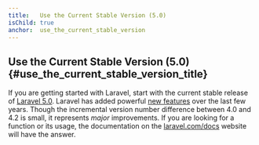 ```yaml
---
title:   Use the Current Stable Version (5.0)
isChild: true
anchor:  use_the_current_stable_version
---
```


## Use the Current Stable Version (5.0) {#use_the_current_stable_version_title}

If you are getting started with Laravel, start with the current stable release of [Laravel 5.0][laravel-release]. Laravel has added 
powerful [new features](#language_highlights) over the last few years. Though the incremental version number difference 
between 4.0 and 4.2 is small, it represents _major_ improvements. If you are looking for a function or its usage, the 
documentation on the [laravel.com/docs][laravel-docs] website will have the answer.

[laravel-release]: https://packagist.org/packages/laravel/laravel
[laravel-docs]: http://laravel.com/docs
